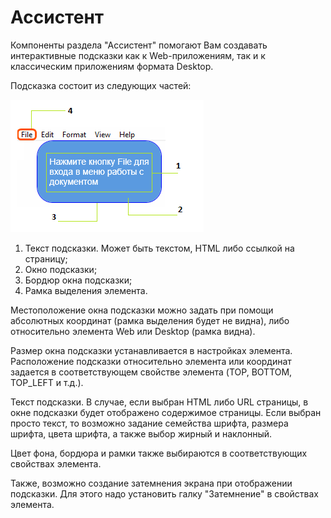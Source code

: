# Ассистент

Компоненты раздела "Ассистент" помогают Вам создавать интерактивные подсказки как к Web-приложениям, так и к классическим приложениям формата Desktop.

Подсказка состоит из следующих частей:

![](../../../resources/activities/basic/assistant/image-77.png)

1. Текст подсказки. Может быть текстом, HTML либо ссылкой на страницу;
2. Окно подсказки;
3. Бордюр окна подсказки;
4. Рамка выделения элемента.

Местоположение окна подсказки можно задать при помощи абсолютных координат (рамка выделения будет не видна), либо относительно элемента Web или Desktop (рамка видна).

Размер окна подсказки устанавливается в настройках элемента. Расположение подсказки относительно элемента или координат задается в соответствующем свойстве элемента (TOP, BOTTOM, TOP\_LEFT и т.д.).

Текст подсказки. В случае, если выбран HTML либо URL страницы, в окне подсказки будет отображено содержимое страницы. Если выбран просто текст, то возможно задание семейства шрифта, размера шрифта, цвета шрифта, а также выбор жирный и наклонный.

Цвет фона, бордюра и рамки также выбираются в соответствующих свойствах элемента.

Также, возможно создание затемнения экрана при отображении подсказки. Для этого надо установить галку "Затемнение" в свойствах элемента.


